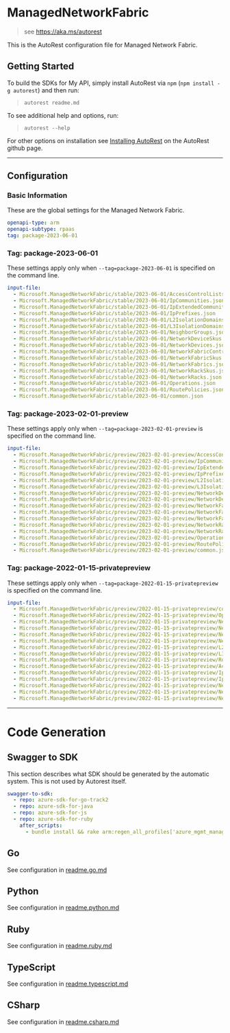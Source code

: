 # ManagedNetworkFabric

> see https://aka.ms/autorest

This is the AutoRest configuration file for Managed Network Fabric.

## Getting Started

To build the SDKs for My API, simply install AutoRest via `npm` (`npm install -g autorest`) and then run:

> `autorest readme.md`

To see additional help and options, run:

> `autorest --help`

For other options on installation see [Installing AutoRest](https://aka.ms/autorest/install) on the AutoRest github page.

---

## Configuration

### Basic Information

These are the global settings for the Managed Network Fabric.

``` yaml
openapi-type: arm
openapi-subtype: rpaas
tag: package-2023-06-01
```


### Tag: package-2023-06-01

These settings apply only when `--tag=package-2023-06-01` is specified on the command line.

```yaml $(tag) == 'package-2023-06-01'
input-file:
  - Microsoft.ManagedNetworkFabric/stable/2023-06-01/AccessControlLists.json
  - Microsoft.ManagedNetworkFabric/stable/2023-06-01/IpCommunities.json
  - Microsoft.ManagedNetworkFabric/stable/2023-06-01/IpExtendedCommunities.json
  - Microsoft.ManagedNetworkFabric/stable/2023-06-01/IpPrefixes.json
  - Microsoft.ManagedNetworkFabric/stable/2023-06-01/L2IsolationDomains.json
  - Microsoft.ManagedNetworkFabric/stable/2023-06-01/L3IsolationDomains.json
  - Microsoft.ManagedNetworkFabric/stable/2023-06-01/NeighborGroups.json
  - Microsoft.ManagedNetworkFabric/stable/2023-06-01/NetworkDeviceSkus.json
  - Microsoft.ManagedNetworkFabric/stable/2023-06-01/NetworkDevices.json
  - Microsoft.ManagedNetworkFabric/stable/2023-06-01/NetworkFabricControllers.json
  - Microsoft.ManagedNetworkFabric/stable/2023-06-01/NetworkFabricSkus.json
  - Microsoft.ManagedNetworkFabric/stable/2023-06-01/NetworkFabrics.json
  - Microsoft.ManagedNetworkFabric/stable/2023-06-01/NetworkRackSkus.json
  - Microsoft.ManagedNetworkFabric/stable/2023-06-01/NetworkRacks.json
  - Microsoft.ManagedNetworkFabric/stable/2023-06-01/Operations.json
  - Microsoft.ManagedNetworkFabric/stable/2023-06-01/RoutePolicies.json
  - Microsoft.ManagedNetworkFabric/stable/2023-06-01/common.json
```
### Tag: package-2023-02-01-preview

These settings apply only when `--tag=package-2023-02-01-preview` is specified on the command line.

``` yaml $(tag) == 'package-2023-02-01-preview'
input-file:
  - Microsoft.ManagedNetworkFabric/preview/2023-02-01-preview/AccessControlLists.json
  - Microsoft.ManagedNetworkFabric/preview/2023-02-01-preview/IpCommunities.json
  - Microsoft.ManagedNetworkFabric/preview/2023-02-01-preview/IpExtendedCommunities.json
  - Microsoft.ManagedNetworkFabric/preview/2023-02-01-preview/IpPrefixes.json
  - Microsoft.ManagedNetworkFabric/preview/2023-02-01-preview/L2IsolationDomains.json
  - Microsoft.ManagedNetworkFabric/preview/2023-02-01-preview/L3IsolationDomains.json
  - Microsoft.ManagedNetworkFabric/preview/2023-02-01-preview/NetworkDeviceSkus.json
  - Microsoft.ManagedNetworkFabric/preview/2023-02-01-preview/NetworkDevices.json
  - Microsoft.ManagedNetworkFabric/preview/2023-02-01-preview/NetworkFabricControllers.json
  - Microsoft.ManagedNetworkFabric/preview/2023-02-01-preview/NetworkFabricSkus.json
  - Microsoft.ManagedNetworkFabric/preview/2023-02-01-preview/NetworkFabrics.json
  - Microsoft.ManagedNetworkFabric/preview/2023-02-01-preview/NetworkRackSkus.json
  - Microsoft.ManagedNetworkFabric/preview/2023-02-01-preview/NetworkRacks.json
  - Microsoft.ManagedNetworkFabric/preview/2023-02-01-preview/Operations.json
  - Microsoft.ManagedNetworkFabric/preview/2023-02-01-preview/RoutePolicies.json
  - Microsoft.ManagedNetworkFabric/preview/2023-02-01-preview/common.json
```

### Tag: package-2022-01-15-privatepreview

These settings apply only when `--tag=package-2022-01-15-privatepreview` is specified on the command line.

``` yaml $(tag) == 'package-2022-01-15-privatepreview'
input-file:
  - Microsoft.ManagedNetworkFabric/preview/2022-01-15-privatepreview/common.json
  - Microsoft.ManagedNetworkFabric/preview/2022-01-15-privatepreview/Operations.json
  - Microsoft.ManagedNetworkFabric/preview/2022-01-15-privatepreview/NetworkFabricControllers.json
  - Microsoft.ManagedNetworkFabric/preview/2022-01-15-privatepreview/NetworkFabrics.json
  - Microsoft.ManagedNetworkFabric/preview/2022-01-15-privatepreview/NetworkDevices.json
  - Microsoft.ManagedNetworkFabric/preview/2022-01-15-privatepreview/NetworkRacks.json
  - Microsoft.ManagedNetworkFabric/preview/2022-01-15-privatepreview/L2IsolationDomains.json
  - Microsoft.ManagedNetworkFabric/preview/2022-01-15-privatepreview/L3IsolationDomains.json
  - Microsoft.ManagedNetworkFabric/preview/2022-01-15-privatepreview/RoutePolicies.json
  - Microsoft.ManagedNetworkFabric/preview/2022-01-15-privatepreview/AccessControlLists.json
  - Microsoft.ManagedNetworkFabric/preview/2022-01-15-privatepreview/IpCommunityLists.json
  - Microsoft.ManagedNetworkFabric/preview/2022-01-15-privatepreview/IpPrefixLists.json
  - Microsoft.ManagedNetworkFabric/preview/2022-01-15-privatepreview/NetworkFabricSkus.json
  - Microsoft.ManagedNetworkFabric/preview/2022-01-15-privatepreview/NetworkRackSkus.json
  - Microsoft.ManagedNetworkFabric/preview/2022-01-15-privatepreview/NetworkDeviceSkus.json
```

---

# Code Generation

## Swagger to SDK

This section describes what SDK should be generated by the automatic system.
This is not used by Autorest itself.

``` yaml $(swagger-to-sdk)
swagger-to-sdk:
  - repo: azure-sdk-for-go-track2
  - repo: azure-sdk-for-java
  - repo: azure-sdk-for-js
  - repo: azure-sdk-for-ruby
    after_scripts:
      - bundle install && rake arm:regen_all_profiles['azure_mgmt_managednetworkfabric']
```

## Go

See configuration in [readme.go.md](./readme.go.md)

## Python

See configuration in [readme.python.md](./readme.python.md)

## Ruby

See configuration in [readme.ruby.md](./readme.ruby.md)

## TypeScript

See configuration in [readme.typescript.md](./readme.typescript.md)

## CSharp

See configuration in [readme.csharp.md](./readme.csharp.md)
